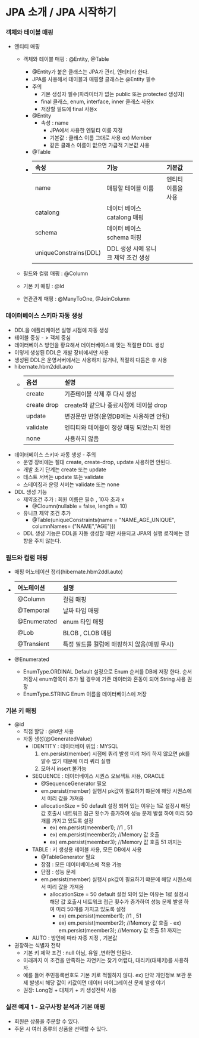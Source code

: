 JPA 소개 / JPA 시작하기
=================

### 객체와 테이블 매핑

- 엔티티 매핑
    - 객체와 테이블 매핑 : @Entity, @Table 
        - @Entity가 붙은 클래스는 JPA가 관리, 엔티티라 한다.
        - JPA를 사용해서 테이블과 매핑할 클래스는 @Entity 필수
        - 주의 
            - 기본 생성자 필수(파라미터가 없는 public 또는 protected 생성자)
            - final 클래스, enum, interface, inner 클래스 사용x
            - 저장할 필드에 final 사용x
        - @Entity 
            - 속성 : name
                - JPA에서 사용한 엔팉티 이름 지정 
                - 기본값 : 클래스 이름 그대로 사용 ex) Member 
                - 같은 클래스 이름이 없으면 가급적 기본값 사용
         - @Table
         - | 속성 | 기능 | 기본값 |
           |:------|:-----------------|:----------|
           | name | 매핑할 테이블 이름 | 엔티티 이름을 사용 |
           | catalong |데이터 베이스 catalong 매핑 | |
           | schema | 데이터 베이스 schema 매핑 | |
           | uniqueConstrains(DDL) | DDL 생성 시에 유니크 제약 조건 생성 | |
              
    - 필드와 컬럼 매핑 : @Column
    - 기본 키 매핑 : @Id
    - 연관관계 매핑 : @ManyToOne, @JoinColumn
    
### 데이터베이스 스키마 자동 생성
 - DDL을 애플리케이션 실행 시점에 자동 생성
 - 테이블 중싱 - > 객체 중심
 - 데이터베이스 방언을 황요해서 데이터베이스에 맞는 적절한 DDL 생성
 - 이렇게 생성된 DDL은 개발 장비에서만 사용
 - 생성된 DDL은 운영서버에서는 사용하지 않거나, 적절히 다듬은 후 사용
 - hibernate.hbm2ddl.auto
    - | 옵션 | 설명 |
      |:------|:-----------------|
      | create | 기존테이블 삭제 후 다시 생성 |
      | create drop |create와 같으나 종료시점에 테이블 drop|
      | update | 변경문만 반영(운영DB에는 사용하면 안됨)|
      | validate  | 엔티티와 테이블이 정상 매핑 되었는지 확인|
      | none  | 사용하지 않음 |
 - 데이터베이스 스키마 자동 생성 - 주의
    - 운영 장비에는 절대 create, create-drop, update 사용하면 안된다.
    - 개발 초기 단계는 create 또는 update 
    - 테스트 서버는 update 또는 validate
    - 스테이징과 운영 서버는 validate 또는 none
 - DDL 생성 기능
    - 제약조건 추가 :  회원 이름은 필수 , 10자 초과 x
        - @Cloumn(nullable = false, length = 10)
    - 유니크 제약 조건 추가
        - @Table(uniqueConstraints(name = "NAME_AGE_UNIQUE", columnNames= ("NAME","AGE")))
    - DDL 생성 기능은 DDL을 자동 생성할 때만 사용되고 JPA의 실행 로직에는 영향을 주지 않는다.
    
### 필드와 컬럼 매핑
 - 매핑 어노테이션 정리(hibernate.hbm2ddl.auto)
 - | 어노테이션 | 설명 |
   |:------|:-----------------|
   | @Column | 컬럼 매핑 |
   | @Temporal | 날짜 타입 매핑 |
   | @Enumerated | enum 타입 매핑|
   | @Lob  | BLOB , CLOB 매핑|
   | @Transient  | 특정 필드를 컬럼에 매핑하지 않음(매핑 무시) |
 
 - @Enumerated 
   - EnumType.ORDINAL Default 설정으로 Enum 순서를 DB에 저장 한다. 순서 저장시 enum항목이 추가 될 경우에 기존 데이터와 혼동이 되어 String 사용 권장 
   - EnumType.STRING Enum 이름을 데이터베이스에 저장
 
 
 ### 기본 키 매핑
  - @id 
    - 직접 할당 : @Id만 사용
    - 자동 생성(@GeneratedValue)
        - IDENTITY : 데이터베이 위임 : MYSQL
            1. em.persist(member) 시점에 쿼리 발생 미리 처리 하지 않으면 pk를 알수 없기 때문에 미리 쿼리 실행 
            2. 모아서 insert 불가능
        - SEQUENCE : 데이터베이스 시퀀스 오브젝트 사용, ORACLE
            - @SequenceGenerator 필요
            - em.persist(member) 실행시 pk값이 필요하기 떄문에 해당 시퀀스에서 미리 값을 가져옴 
            - allocationSize = 50 default 설정 되어 있는 이유는 1로 설정시 해당 값 호출시 
              네트워크 접근 횟수가 증가하여 성능 문제 발샐 하여 미리 50개를 가지고 있도록 설정
               - ex) em.persist(meember1); //1 , 51
               - ex) em.persist(meember2); //Memory 값 호출
               - ex) em.persist(meember3); //Memory 값 호출 51 까지는
        - TABLE : 키 생성용 테이블 사용, 모든 DB에서 사용
            - @TableGenerator 필요
            - 장점 : 모든 데이터베이스에 적용 가능
            - 단점 : 성능 문제
            - em.persist(member) 실행시 pk값이 필요하기 떄문에 해당 시퀀스에서 미리 값을 가져옴 
              - allocationSize = 50 default 설정 되어 있는 이유는 1로 설정시 해당 값 호출시 
                네트워크 접근 횟수가 증가하여 성능 문제 발샐 하여 미리 50개를 가지고 있도록 설정
                 - ex) em.persist(meember1); //1 , 51
                 - ex) em.persist(meember2); //Memory 값 호출
                           - ex) em.persist(meember3); //Memory 값 호출 51 까지는
        - AUTO : 방언에 따라 자종 지정 , 기본값 
  - 권장하는 식별자 전략
    - 기본 키 제약 조건 : null 아님, 유일 ,변하면 안된다.
    - 미래까지 이 조건을 만족하는 자연키는 찾기 어렵다, 대리키(대체키)를 사용하자.
    - 예를 들어 주민등록번호도 기본 키로 적절하지 않다. ex) 만약 개인정보 보관 문제 발생시 해당 값이 키값이면 데이터 마이그레이션 문제 발생 야기
    - 권장: Long형 + 대체키 + 키 생성전략 사용
    
### 실전 예제 1 - 요구사항 분석과 기본 매핑
- 회원은 상품을 주문할 수 있다.
- 주문 시 여러 종류의 상품을 선택할 수 있다.

  
    